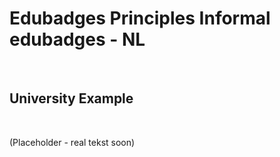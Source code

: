 Edubadges Principles Informal edubadges - NL
============================================

 

University Example
------------------

 

(Placeholder - real tekst soon)
